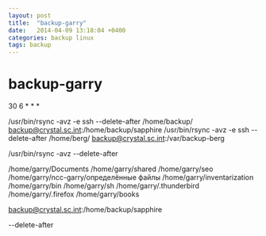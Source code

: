 ```yaml
---
layout: post
title:  "backup-garry"
date:   2014-04-09 13:18:04 +0400
categories: backup linux
tags: backup
---
```


# backup-garry
30      6       *       *       *      



/usr/bin/rsync -avz -e ssh --delete-after /home/backup/  backup@crystal.sc.int:/home/backup/sapphire
/usr/bin/rsync -avz -e ssh --delete-after /home/berg/  backup@crystal.sc.int:/var/backup-berg


/usr/bin/rsync -avz --delete-after 

/home/garry/Documents
/home/garry/shared
/home/garry/seo
/home/garry/ncc-garry/определённые файлы
/home/garry/inventarization
/home/garry/bin
/home/garry/sh
/home/garry/.thunderbird
/home/garry/.firefox
/home/garry/books


 backup@crystal.sc.int:/home/backup/sapphire


--delete-after